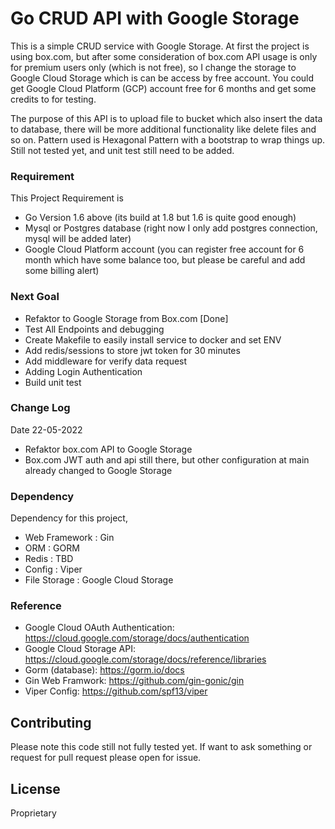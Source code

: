 # Go CRUD API with Google Storage

This is a simple CRUD service with Google Storage. At first the project is using box.com, but after some consideration of box.com API usage is only for premium users only (which is not free), so I change the storage to Google Cloud Storage which is can be access by free account. You could get Google Cloud Platform (GCP) account free for 6 months and get some credits to for testing.

The purpose of this API is to upload file to bucket which also insert the data to database, there will be more additional functionality like delete files and so on. Pattern used is Hexagonal Pattern with a bootstrap to wrap things up. Still not tested yet, and unit test still need to be added.

### Requirement
This Project Requirement is
- Go Version 1.6 above (its build at 1.8 but 1.6 is quite good enough)
- Mysql or Postgres database (right now I only add postgres connection, mysql will be added later)
- Google Cloud Platform account (you can register free account for 6 month which have some balance too, but please be careful and add some billing alert)


### Next Goal
- Refaktor to Google Storage from Box.com [Done]
- Test All Endpoints and debugging
- Create Makefile to easily install service to docker and set ENV
- Add redis/sessions to store jwt token for 30 minutes
- Add middleware for verify data request
- Adding Login Authentication
- Build unit test

### Change Log
Date 22-05-2022 
- Refaktor box.com API to Google Storage
- Box.com JWT auth and api still there, but other configuration at main already changed to Google Storage

### Dependency
Dependency for this project,
- Web Framework : Gin
- ORM           : GORM
- Redis         : TBD
- Config        : Viper
- File Storage  : Google Cloud Storage

### Reference
- Google Cloud OAuth Authentication: https://cloud.google.com/storage/docs/authentication
- Google Cloud Storage API: https://cloud.google.com/storage/docs/reference/libraries
- Gorm (database): https://gorm.io/docs
- Gin Web Framwork: https://github.com/gin-gonic/gin
- Viper Config: https://github.com/spf13/viper

## Contributing
Please note this code still not fully tested yet. If want to ask something or request for pull request please open for issue.

## License

Proprietary


